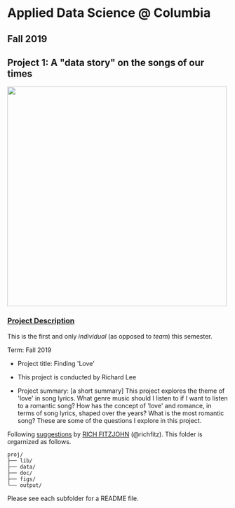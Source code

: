 # Applied Data Science @ Columbia
## Fall 2019
## Project 1: A "data story" on the songs of our times

<img src="figs/title1.jpeg" width="500">

### [Project Description](doc/)
This is the first and only *individual* (as opposed to *team*) this semester. 

Term: Fall 2019

+ Project title: Finding 'Love'
+ This project is conducted by Richard Lee

+ Project summary: [a short summary] This project explores the theme of 'love' in song lyrics. What genre music should I listen to if I want to listen to a romantic song? How has the concept of 'love' and romance, in terms of song lyrics, shaped over the years? What is the most romantic song? These are some of the questions I explore in this project.

Following [suggestions](http://nicercode.github.io/blog/2013-04-05-projects/) by [RICH FITZJOHN](http://nicercode.github.io/about/#Team) (@richfitz). This folder is orgarnized as follows.

```
proj/
├── lib/
├── data/
├── doc/
├── figs/
└── output/
```

Please see each subfolder for a README file.
